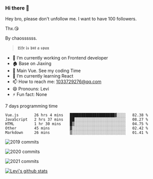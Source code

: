### Hi there 👋

Hey bro, please don't unfollow me. I want to have 100 followers.

Thx.😘

By chaossssss.

> 𝕷𝖎𝖋𝖊 𝖎𝖘 𝖇𝖚𝖙 𝖆 𝖘𝖕𝖆𝖓

- 🔭 I’m currently working on Frontend developer
- 🏚  Base on Jiaxing
- 🔨 Main Vue. See my coding Time
- 🌱 I’m currently learning React
- 📫 How to reach me: 1033729276@qq.com
- 😄 Pronouns: Levi
- ⚡ Fun fact: None


7 days programming time



<!--START_SECTION:waka-->
```text
Vue.js       26 hrs 4 mins   ████████████████████▓░░░░   82.38 % 
JavaScript   2 hrs 37 mins   ██░░░░░░░░░░░░░░░░░░░░░░░   08.27 % 
HTML         1 hr 30 mins    █▒░░░░░░░░░░░░░░░░░░░░░░░   04.75 % 
Other        45 mins         ▓░░░░░░░░░░░░░░░░░░░░░░░░   02.42 % 
Markdown     26 mins         ▒░░░░░░░░░░░░░░░░░░░░░░░░   01.41 % 
```
<!--END_SECTION:waka-->


![2019 commits](https://i.bmp.ovh/imgs/2022/06/09/40ea8ef53dc6a071.png)

![2020 commits](https://i.bmp.ovh/imgs/2022/06/09/3d3f42d583997994.png)

![2021 commits](https://i.bmp.ovh/imgs/2022/06/09/be5c22a2f85ef63e.png)

[![Levi's github stats](https://github-readme-stats.vercel.app/api?username=chaossssss)](https://github.com/anuraghazra/github-readme-stats)
